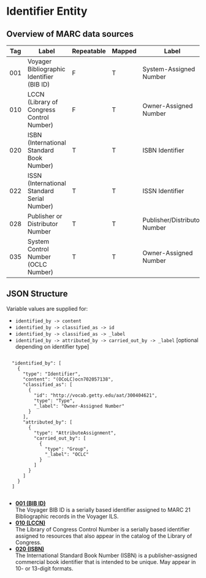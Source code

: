 # Identifier Entity

## Overview of MARC data sources

|Tag|Label|Repeatable|Mapped|Label|URI|
|---|-----|----------|------|-----|---|
|001|Voyager Bibliographic Identifier \(BIB ID\)|F|T|System-Assigned Number|[http://vocab.getty.edu/aat/300435704](http://vocab.getty.edu/aat/300435704)|
|010|LCCN \(Library of Congress Control Number\)|F|T|Owner-Assigned Number|[http://vocab.getty.edu/aat/300417440](http://vocab.getty.edu/aat/300417440)|
|020|ISBN \(International Standard Book Number\)|T|T|ISBN Identifier|[http://vocab.getty.edu/aat/300417443](http://vocab.getty.edu/aat/300417443)|
|022|ISSN \(International Standard Serial Number\)|T|T|ISSN Identifier|[http://vocab.getty.edu/aat/300417430](http://vocab.getty.edu/aat/300417430)|
|028|Publisher or Distributor Number|T|T|Publisher/Distributor Number|TBD|
|035|System Control Number \(OCLC Number\)|T|T|Owner-Assigned Number|[http://vocab.getty.edu/aat/300404621](http://vocab.getty.edu/aat/300404621)|

## JSON Structure

Variable values are supplied for:

-   `identified_by -> content`
-   `identified_by -> classified_as -> id`
-   `identified_by -> classified_as -> _label`
-   `identified_by -> attributed_by -> carried_out_by -> _label` \[optional depending on identifier type\]

```

  "identified_by": [
    {
      "type": "Identifier",
      "content": "(OCoLC)ocn702057138",
      "classified_as": [
        {
          "id": "http://vocab.getty.edu/aat/300404621",
          "type": "Type",
          "_label": "Owner-Assigned Number"
        }
      ],
      "attributed_by": [
        {
          "type": "AttributeAssignment",
          "carried_out_by": [
            {
              "type": "Group",
              "_label": "OCLC"
            }
          ]
        }
      ]
    }
  ]
    
```

-   **[001 \(BIB ID\)](../identifier/identifier_001.md)**  
The Voyager BIB ID is a serially based identifier assigned to MARC 21 Bibliographic records in the Voyager ILS.
-   **[010 \(LCCN\)](../identifier/identifier_010.md)**  
The Library of Congress Control Number is a serially based identifier assigned to resources that also appear in the catalog of the Library of Congress.
-   **[020 \(ISBN\)](../identifier/identifier_020.md)**  
The International Standard Book Number \(ISBN\) is a publisher-assigned commercial book identifier that is intended to be unique. May appear in 10- or 13-digit formats.


